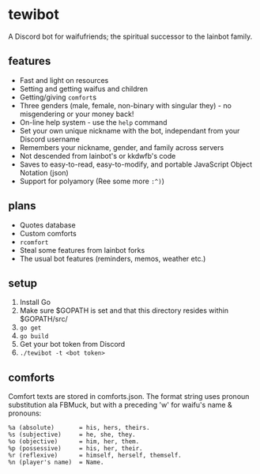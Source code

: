 # tewibot

A Discord bot for waifufriends; the spiritual successor to the lainbot family.

## features

- Fast and light on resources
- Setting and getting waifus and children
- Getting/giving `comfort`s
- Three genders (male, female, non-binary with singular they) - no misgendering or your money back!
- On-line help system - use the `help` command
- Set your own unique nickname with the bot, independant from your Discord username
- Remembers your nickname, gender, and family across servers
- Not descended from lainbot's or kkdwfb's code
- Saves to easy-to-read, easy-to-modify, and portable JavaScript Object Notation (json)
- Support for polyamory (Ree some more `:^)`)

## plans

- Quotes database
- Custom comforts
- `rcomfort`
- Steal some features from lainbot forks
- The usual bot features (reminders, memos, weather etc.)

## setup

1. Install Go
2. Make sure $GOPATH is set and that this directory resides within $GOPATH/src/
3. `go get`
4. `go build`
5. Get your bot token from Discord
6. `./tewibot -t <bot token>`

## comforts

Comfort texts are stored in comforts.json. The format string uses pronoun
substitution ala FBMuck, but with a preceding 'w' for waifu's name & pronouns:

    %a (absolute)       = his, hers, theirs.
    %s (subjective)     = he, she, they.
    %o (objective)      = him, her, them.
    %p (possessive)     = his, her, their.
    %r (reflexive)      = himself, herself, themself.
    %n (player's name)  = Name.
